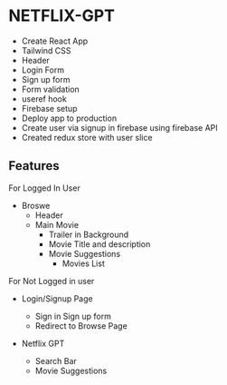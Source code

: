 # NETFLIX-GPT

- Create React App
- Tailwind CSS
- Header
- Login Form
- Sign up form
- Form validation
- useref hook
- Firebase setup
- Deploy app to production
- Create user via signup in firebase using firebase API
- Created redux store with user slice

## Features

For Logged In User
- Broswe
    - Header
    - Main Movie
        - Trailer in Background
        - Movie Title and description
        - Movie Suggestions
            - Movies List

For Not Logged in user
- Login/Signup Page
    - Sign in Sign up form
    - Redirect to Browse Page

- Netflix GPT
    - Search Bar
    - Movie Suggestions